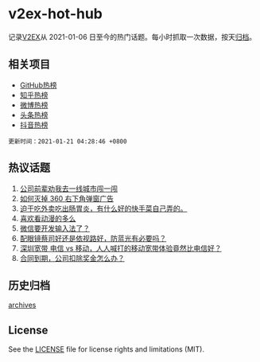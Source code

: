 # v2ex-hot-hub

 记录[V2EX](https://www.v2ex.com/)从 2021-01-06 日至今的热门话题。每小时抓取一次数据，按天[归档](archives)。
 
 ## 相关项目

- [GitHub热榜](https://github.com/lonnyzhang423/github-hot-hub)
- [知乎热榜](https://github.com/lonnyzhang423/zhihu-hot-hub)
- [微博热榜](https://github.com/lonnyzhang423/weibo-hot-hub)
- [头条热榜](https://github.com/lonnyzhang423/toutiao-hot-hub)
- [抖音热榜](https://github.com/lonnyzhang423/douyin-hot-hub)


 `更新时间：2021-01-21 04:28:46 +0800`

## 热议话题

1. [公司前辈劝我去一线城市闯一闯](https://www.v2ex.com/t/746509)
1. [如何灭掉 360 右下角弹窗广告](https://www.v2ex.com/t/746538)
1. [迫于吃外卖吃出肠胃炎，有什么好的快手菜自己弄的。](https://www.v2ex.com/t/746547)
1. [喜欢看动漫的多么](https://www.v2ex.com/t/746629)
1. [微信要开发输入法了？](https://www.v2ex.com/t/746525)
1. [配眼镜蔡司好还是依视路好，防蓝光有必要吗？](https://www.v2ex.com/t/746513)
1. [深圳宽带 电信 vs 移动，人人喊打的移动宽带体验竟然比电信好？](https://www.v2ex.com/t/746649)
1. [合同到期，公司扣除奖金怎么办？](https://www.v2ex.com/t/746601)

## 历史归档

[archives](archives)

## License

See the [LICENSE](LICENSE) file for license rights and limitations (MIT).
